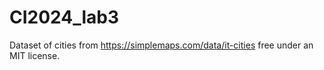 # CI2024_lab3

Dataset of cities from https://simplemaps.com/data/it-cities free under an MIT license.
